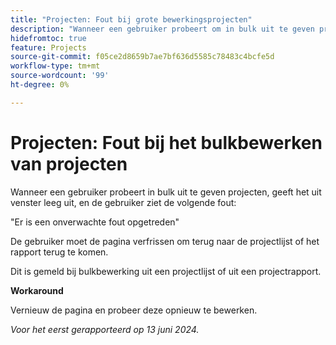 ```yaml
---
title: "Projecten: Fout bij grote bewerkingsprojecten"
description: "Wanneer een gebruiker probeert om in bulk uit te geven projecten, geeft het uit venster leeg is, en de gebruiker ziet een fout."
hidefromtoc: true
feature: Projects
source-git-commit: f05ce2d8659b7ae7bf636d5585c78483c4bcfe5d
workflow-type: tm+mt
source-wordcount: '99'
ht-degree: 0%

---
```



# Projecten: Fout bij het bulkbewerken van projecten

Wanneer een gebruiker probeert in bulk uit te geven projecten, geeft het uit venster leeg uit, en de gebruiker ziet de volgende fout:

&quot;Er is een onverwachte fout opgetreden&quot;

De gebruiker moet de pagina verfrissen om terug naar de projectlijst of het rapport terug te komen.

Dit is gemeld bij bulkbewerking uit een projectlijst of uit een projectrapport.

**Workaround**

Vernieuw de pagina en probeer deze opnieuw te bewerken.

_Voor het eerst gerapporteerd op 13 juni 2024._
